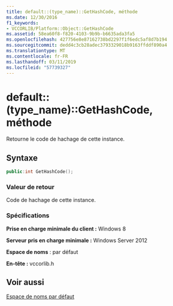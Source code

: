 ```yaml
---
title: default::(type_name)::GetHashCode, méthode
ms.date: 12/30/2016
f1_keywords:
- VCCORLIB/Platform::Object::GetHashCode
ms.assetid: 58ea60f8-f820-4103-9b9b-b6635ada3fa5
ms.openlocfilehash: 427756e8e87162738bd2297f1f6edc5af8d7b194
ms.sourcegitcommit: dedd4c3cb28adec3793329018b9163ffddf890a4
ms.translationtype: MT
ms.contentlocale: fr-FR
ms.lasthandoff: 03/11/2019
ms.locfileid: "57739327"
---
```

# <a name="defaulttypenamegethashcode-method"></a>default::(type_name)::GetHashCode, méthode

Retourne le code de hachage de cette instance.

## <a name="syntax"></a>Syntaxe

```cpp
public:int GetHashCode();
```

### <a name="return-value"></a>Valeur de retour

Code de hachage de cette instance.

### <a name="requirements"></a>Spécifications

**Prise en charge minimale du client :** Windows 8

**Serveur pris en charge minimale :** Windows Server 2012

**Espace de noms** : par défaut

**En-tête :** vccorlib.h

## <a name="see-also"></a>Voir aussi

[Espace de noms par défaut](../cppcx/default-namespace.md)
